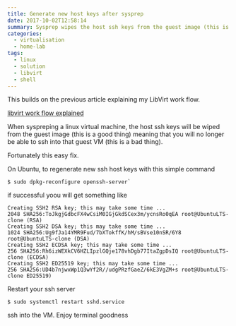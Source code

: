 ```yaml
---
title: Generate new host keys after sysprep
date: 2017-10-02T12:58:14
summary: Sysprep wipes the host ssh keys from the guest image (this is a good thing) meaning that you will no longer be able to ssh in to the guest VM (This is a bad think).  Let's fix that.
categories:
  - virtualisation
  - home-lab
tags:
  - linux
  - solution
  - libvirt
  - shell
---
```

This builds on the previous article explaining my LibVirt work flow.

[libvirt work flow explained](2017-09-14-my-libvirt-clonesysprep-work-flow)

When syspreping a linux virtual machine, the host ssh keys will be wiped from the guest image (this is a good thing) meaning that you will no longer be able to ssh into that guest VM (this is a bad thing).

Fortunately this easy fix.

On Ubuntu, to regenerate new ssh host keys with this simple command
```
$ sudo dpkg-reconfigure openssh-server`
```
if successful yoou will get something like

```
Creating SSH2 RSA key; this may take some time ...
2048 SHA256:ToJkgjGdbcFX4wCsiM0IGjGkdSCex3m/ycnsRo0qEA root@UbuntuLTS-clone (RSA)
Creating SSH2 DSA key; this may take some time ...
1024 SHA256:Ug9fJa14YMR9Fud/7bXTokffK/hM/sBVse10nSR/6Y8 root@UbuntuLTS-clone (DSA)
Creating SSH2 ECDSA key; this may take some time ...
256 SHA256:Rh6izWEXkCV6HZLIpzlGQje178vhDgb77ItaZgpDsIQ root@UbuntuLTS-clone (ECDSA)
Creating SSH2 ED25519 key; this may take some time ...
256 SHA256:UD4b7njwxWp1Q3wYf2R//udgPRzfGaeZ/6kE3VgZM+s root@UbuntuLTS-clone ED25519)
```

Restart your ssh server
```
$ sudo systemctl restart sshd.service
```
ssh into the VM.  Enjoy terminal goodness
